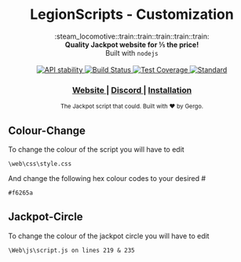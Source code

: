 <h1 align="center">LegionScripts - Customization</h1>

<div align="center">
  :steam_locomotive::train::train::train::train::train:
</div>
<div align="center">
  <strong>Quality Jackpot website for ⅕ the price!</strong>
</div>
<div align="center">
  Built with <code>nodejs</code>
</div>

<br />

<div align="center">
  <!-- Stability -->
  <a href="https://nodejs.org/api/documentation.html#documentation_stability_index">
    <img src="https://img.shields.io/badge/stability-experimental-orange.svg?style=flat-square"
      alt="API stability" />
  </a>
  <!-- Build Status -->
  <a href="https://travis-ci.org/yoshuawuyts/choo">
    <img src="https://img.shields.io/travis/yoshuawuyts/choo/master.svg?style=flat-square"
      alt="Build Status" />
  </a>
  <!-- Test Coverage -->
  <a href="https://codecov.io/github/yoshuawuyts/choo">
    <img src="https://img.shields.io/codecov/c/github/yoshuawuyts/choo/master.svg?style=flat-square"
      alt="Test Coverage" />
  </a>
  <!-- Standard -->
  <a href="https://standardjs.com">
    <img src="https://img.shields.io/badge/code%20style-standard-brightgreen.svg?style=flat-square"
      alt="Standard" />
  </a>
</div>

<div align="center">
  <h3>
    <a href="http://legionscripts.com/">
      Website
    </a>
    <span> | </span>
    <a href="https://discord.gg/zg6EPyJ">
      Discord
    </a>
    <span> | </span>
    <a href="https://github.com/legionscripts/legionscripts/blob/master/readme.md">
      Installation
    </a>
  </h3>
</div>

<div align="center">
  <sub>The Jackpot script that could. Built with ❤︎ by Gergo.
</div>

## Colour-Change
To change the colour of the script you will have to edit
```
\web\css\style.css
```
And change the following hex colour codes to your desired #
```
#f6265a
```

## Jackpot-Circle
To change the colour of the jackpot circle you will have to edit
```
\Web\js\script.js on lines 219 & 235
```
